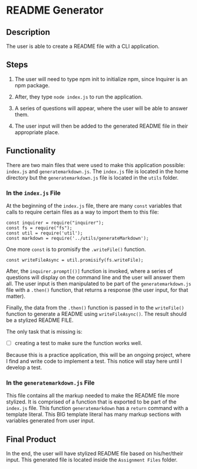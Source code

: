 # README Generator


## Description
The user is able to create a README file with a CLI application. 


## Steps
1. The user will need to type npm init to initialize npm, since Inquirer is an npm package. 

2. After, they type `node index.js` to run the application. 

3. A series of questions will appear, where the user will be able to answer them. 

4. The user input will then be added to the generated README file in their appropriate place. 


## Functionality
There are two main files that were used to make this application possible: `index.js` and `generatemarkdown.js`. The `index.js` file is located in the home directory but the `generatemarkdown.js` file is located in the `utils` folder. 

### In the `index.js` File
At the beginning of the `index.js` file, there are many `const` variables that calls to require certain files as a way to import them to this file: 

```
const inquirer = require("inquirer");
const fs = require("fs");
const util = require('util');
const markdown = require('../utils/generateMarkdown');
```

One more `const` is to promisify the `.writeFile()` function. 

```
const writeFileAsync = util.promisify(fs.writeFile);
```

After, the `inquirer.prompt[()]` function is invoked, where a series of questions will display on the command line and the user will answer them all. The user input is then manipulated to be part of the `generatemarkdown.js` file with a `.then()` function, that returns a response (the user input, for that matter).

Finally, the data from the `.then()` function is passed in to the `writeFile()` function to generate a README using `writeFileAsync()`. The result should be a stylized README FILE. 

The only task that is missing is: 

- [ ] creating a test to make sure the function works well. 

Because this is a practice application, this will be an ongoing project, where I find and write code to implement a test. This notice will stay here until I develop a test. 

### In the `generatemarkdown.js` File
This file contains all the markup needed to make the README file more stylized. It is comprised of a function that is exported to be part of the `index.js` file. This function `generatemarkdown` has a `return` command with a template literal. This BIG template literal has many markup sections with variables generated from user input. 

## Final Product
In the end, the user will have stylized README file based on his/her/their input. This generated file is located inside the `Assignment Files` folder. 
